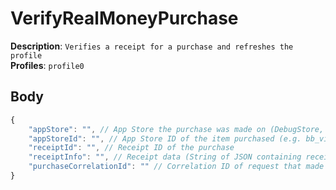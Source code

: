 # VerifyRealMoneyPurchase

**Description**: `Verifies a receipt for a purchase and refreshes the profile` \
**Profiles**: `profile0`

## Body

```js
{
    "appStore": "", // App Store the purchase was made on (DebugStore, EpicPurchasingService, IOSAppStore, WeGameStore, GooglePlayAppStore, KindleStore, PlayStationStore, XboxLiveStore, NintendoEShop, SamsungGalaxyAppsStore)
    "appStoreId": "", // App Store ID of the item purchased (e.g. bb_viptier2_release)
    "receiptId": "", // Receipt ID of the purchase
    "receiptInfo": "", // Receipt data (String of JSON containing receiptData and signature)
    "purchaseCorrelationId": "" // Correlation ID of request that made the purchase
}
```
